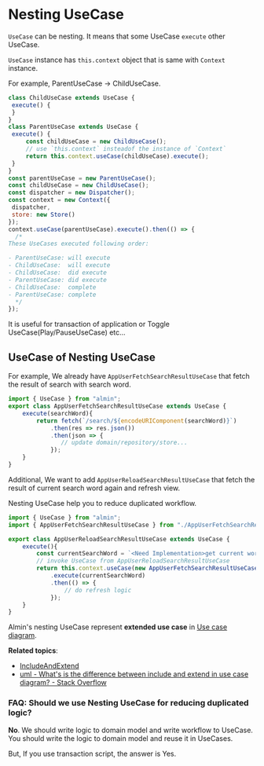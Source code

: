 # Nesting UseCase

`UseCase` can be nesting.
It means that some UseCase `execute` other UseCase.
 
`UseCase` instance has `this.context` object that is same with `Context` instance.
 
For example, ParentUseCase -> ChildUseCase.
 
```js 
class ChildUseCase extends UseCase {
 execute() {
 }
}
class ParentUseCase extends UseCase {
 execute() {
     const childUseCase = new ChildUseCase();
     // use `this.context` insteadof the instance of `Context`
     return this.context.useCase(childUseCase).execute();
 }
}
const parentUseCase = new ParentUseCase();
const childUseCase = new ChildUseCase();
const dispatcher = new Dispatcher();
const context = new Context({
 dispatcher,
 store: new Store()
});
context.useCase(parentUseCase).execute().then(() => {
  /*
These UseCases executed following order:  

- ParentUseCase: will execute
- ChildUseCase:  will execute
- ChildUseCase:  did execute
- ParentUseCase: did execute
- ChildUseCase:  complete
- ParentUseCase: complete
  */
});
```

It is useful for transaction of application or Toggle UseCase(Play/PauseUseCase) etc...

## UseCase of Nesting UseCase

For example, We already have `AppUserFetchSearchResultUseCase` that fetch the result of search with search word.

```js
import { UseCase } from "almin";
export class AppUserFetchSearchResultUseCase extends UseCase {
    execute(searchWord){
        return fetch(`/search/${encodeURIComponent(searchWord)}`)
            .then(res => res.json())
            .then(json => {
               // update domain/repository/store... 
            });
    }
}
```

Additional, We want to add `AppUserReloadSearchResultUseCase` that fetch the result of current search word again and refresh view.

Nesting UseCase help you to reduce duplicated workflow.

```js
import { UseCase } from "almin";
import { AppUserFetchSearchResultUseCase } from "./AppUserFetchSearchResultUseCase";

export class AppUserReloadSearchResultUseCase extends UseCase {
    execute(){
        const currentSearchWord = `<Need Implementation>get current word from repository...`;
        // invoke UseCase from AppUserReloadSearchResultUseCase
        return this.context.useCase(new AppUserFetchSearchResultUseCase())
            .execute(currentSearchWord)
            .then(() => {
                // do refresh logic
            });
    }
}
```

Almin's nesting UseCase represent **extended use case** in [Use case diagram](https://en.wikipedia.org/wiki/Use_case_diagram "Use case diagram").

**Related topics**:

- [IncludeAndExtend](https://martinfowler.com/bliki/IncludeAndExtend.html "IncludeAndExtend")
- [uml - What's is the difference between include and extend in use case diagram? - Stack Overflow](https://stackoverflow.com/questions/1696927/whats-is-the-difference-between-include-and-extend-in-use-case-diagram "uml - What&#39;s is the difference between include and extend in use case diagram? - Stack Overflow")

### FAQ: Should we use Nesting UseCase for reducing duplicated logic?

**No**. We should write logic to domain model and write workflow to UseCase.
You should write the logic to domain model and reuse it in UseCases.

But, If you use transaction script, the answer is Yes.
